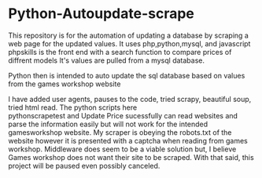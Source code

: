 # Python-Autoupdate-scrape
This repository is for the automation of updating a database by scraping a web page for the updated values.
It uses php,python,mysql, and javascript
phpskills is the front end with a search function to compare prices of diffrent models
It's values are pulled from a mysql database.

Python then is intended to auto update the sql database based on values from the games workshop website 

I have added user agents, pauses to the code, tried scrapy, beautiful soup, tried html read. The python scripts here   
pythonscrapetest and Update Price sucessfully can read websites and parse the information easily but will not 
work for the intended gamesworkshop website. My scraper is obeying the robots.txt of the website however
it is presented with a captcha when reading from games workshop. Middleware does seem to be a viable solution but, 
I believe Games workshop does not want their site to be scraped. With that said, this project will be paused 
even possibly canceled.  
